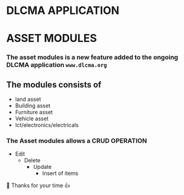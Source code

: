 # DLCMA APPLICATION
# ASSET MODULES

### The asset modules is a new feature added to the ongoing DLCMA application `www.dlcma.org`
## The modules consists of

+ land asset
+ Building asset
+ Furniture asset
+ Vehicle asset
+ Ict/electronics/electricals

### The Asset modules allows a CRUD OPERATION
  - Edit
    - Delete
      - Update
        - Insert of items
  
  
:100:
Thanks for your time :+1:





